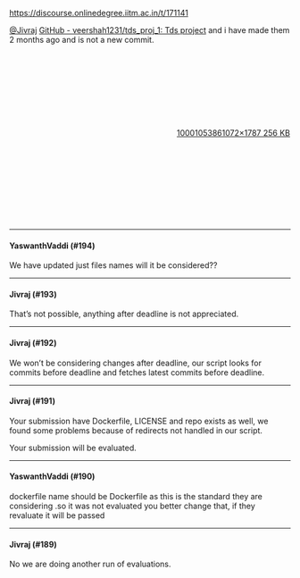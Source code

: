 https://discourse.onlinedegree.iitm.ac.in/t/171141

<a class="mention" href="/u/jivraj">@Jivraj</a> <a class="inline-onebox" href="https://github.com/veershah1231/tds_proj_1" rel="noopener nofollow ugc">GitHub - veershah1231/tds_proj_1: Tds project</a> and i have made them 2 months ago and is not a new commit.</p>
<p><div class="lightbox-wrapper"><a class="lightbox" data-download-href="/uploads/short-url/iaQhsusUKxcxiJH2300WMPkeWv9.jpeg?dl=1" href="https://europe1.discourse-cdn.com/flex013/uploads/iitm/original/3X/7/f/7f60eaa650a67981fa545775751b5533966b09e3.jpeg" rel="noopener nofollow ugc" title="1000105386"><div class="meta"><svg aria-hidden="true" class="fa d-icon d-icon-far-image svg-icon"><use href="#far-image"></use></svg><span class="filename">1000105386</span><span class="informations">1072×1787 256 KB</span><svg aria-hidden="true" class="fa d-icon d-icon-discourse-expand svg-icon"><use href="#discourse-expand"></use></svg></div></a></div></p><hr>

<h4>YaswanthVaddi (#194)</h4>
<p>We have updated just files names will it be considered??</p><hr>

<h4>Jivraj (#193)</h4>
<p>That’s not possible, anything after deadline is not appreciated.</p><hr>

<h4>Jivraj (#192)</h4>
<p>We won’t be considering changes after deadline, our script looks for commits before deadline and fetches latest commits before deadline.</p><hr>

<h4>Jivraj (#191)</h4>
<p>Your submission have Dockerfile, LICENSE and repo exists as well, we found some problems because of redirects not handled in our script.</p>
<p>Your submission will be evaluated.</p><hr>

<h4>YaswanthVaddi (#190)</h4>
<p>dockerfile name should be Dockerfile as this is the standard they are considering .so it was not evaluated you better change that, if they revaluate it will be passed</p><hr>

<h4>Jivraj (#189)</h4>
<p>No we are doing another run of evaluations.